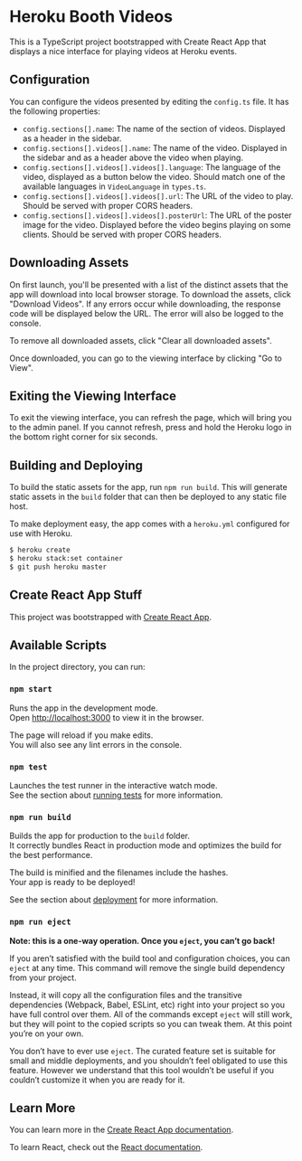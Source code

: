 # Heroku Booth Videos

This is a TypeScript project bootstrapped with Create React App that displays a nice interface for playing videos at Heroku events.

## Configuration

You can configure the videos presented by editing the `config.ts` file. It has the following properties:

- `config.sections[].name`: The name of the section of videos. Displayed as a header in the sidebar.
- `config.sections[].videos[].name`: The name of the video. Displayed in the sidebar and as a header above the video when playing.
- `config.sections[].videos[].videos[].language`: The language of the video, displayed as a button below the video. Should match one of the available languages in `VideoLanguage` in `types.ts`.
- `config.sections[].videos[].videos[].url`: The URL of the video to play. Should be served with proper CORS headers.
- `config.sections[].videos[].videos[].posterUrl`: The URL of the poster image for the video. Displayed before the video begins playing on some clients. Should be served with proper CORS headers.

## Downloading Assets

On first launch, you'll be presented with a list of the distinct assets that the app will download into local browser storage. To download the assets, click "Download Videos". If any errors occur while downloading, the response code will be displayed below the URL. The error will also be logged to the console.

To remove all downloaded assets, click "Clear all downloaded assets".

Once downloaded, you can go to the viewing interface by clicking "Go to View".

## Exiting the Viewing Interface

To exit the viewing interface, you can refresh the page, which will bring you to the admin panel. If you cannot refresh, press and hold the Heroku logo in the bottom right corner for six seconds.

## Building and Deploying

To build the static assets for the app, run `npm run build`. This will generate static assets in the `build` folder that can then be deployed to any static file host.

To make deployment easy, the app comes with a `heroku.yml` configured for use with Heroku.

```sh
$ heroku create
$ heroku stack:set container
$ git push heroku master
```

## Create React App Stuff

This project was bootstrapped with [Create React App](https://github.com/facebook/create-react-app).

## Available Scripts

In the project directory, you can run:

### `npm start`

Runs the app in the development mode.<br>
Open [http://localhost:3000](http://localhost:3000) to view it in the browser.

The page will reload if you make edits.<br>
You will also see any lint errors in the console.

### `npm test`

Launches the test runner in the interactive watch mode.<br>
See the section about [running tests](https://facebook.github.io/create-react-app/docs/running-tests) for more information.

### `npm run build`

Builds the app for production to the `build` folder.<br>
It correctly bundles React in production mode and optimizes the build for the best performance.

The build is minified and the filenames include the hashes.<br>
Your app is ready to be deployed!

See the section about [deployment](https://facebook.github.io/create-react-app/docs/deployment) for more information.

### `npm run eject`

**Note: this is a one-way operation. Once you `eject`, you can’t go back!**

If you aren’t satisfied with the build tool and configuration choices, you can `eject` at any time. This command will remove the single build dependency from your project.

Instead, it will copy all the configuration files and the transitive dependencies (Webpack, Babel, ESLint, etc) right into your project so you have full control over them. All of the commands except `eject` will still work, but they will point to the copied scripts so you can tweak them. At this point you’re on your own.

You don’t have to ever use `eject`. The curated feature set is suitable for small and middle deployments, and you shouldn’t feel obligated to use this feature. However we understand that this tool wouldn’t be useful if you couldn’t customize it when you are ready for it.

## Learn More

You can learn more in the [Create React App documentation](https://facebook.github.io/create-react-app/docs/getting-started).

To learn React, check out the [React documentation](https://reactjs.org/).
